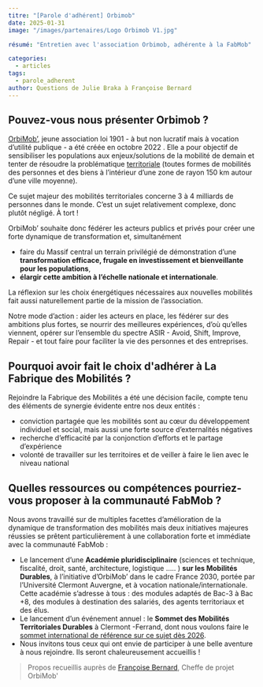 ```yaml
---
titre: "[Parole d'adhérent] Orbimob"
date: 2025-01-31
image: "/images/partenaires/Logo Orbimob V1.jpg"

résumé: "Entretien avec l'association Orbimob, adhérente à la FabMob"

categories: 
  - articles
tags: 
  - parole_adherent
author: Questions de Julie Braka à Françoise Bernard
---
```


## Pouvez-vous nous présenter Orbimob ?

[OrbiMob’](https://www.orbimob.org),  jeune association loi 1901 - à but non lucratif mais à vocation d’utilité publique - a été créée en octobre 2022 . Elle a pour objectif de sensibiliser les populations aux enjeux/solutions de la mobilité de demain et tenter de résoudre la problématique <u>territoriale</u> (toutes formes de mobilités des personnes et des biens à l’intérieur d’une zone de rayon 150 km autour d’une ville moyenne).

Ce sujet majeur des mobilités territoriales concerne 3 à 4 milliards de personnes dans le monde. C’est un  sujet relativement complexe, donc plutôt négligé. À tort ! 


OrbiMob’ souhaite donc fédérer les acteurs publics et privés pour créer une forte dynamique de transformation et, simultanément

* faire du Massif central un terrain privilégié de démonstration d’une **transformation efficace, frugale en investissement et bienveillante pour les populations**,
* **élargir cette ambition à l’échelle nationale et internationale**.

La réflexion sur les choix énergétiques nécessaires aux nouvelles mobilités fait aussi naturellement partie de la mission de l’association.

Notre mode d’action : aider les acteurs en place, les fédérer sur des ambitions plus fortes, se nourrir des meilleures expériences, d’où qu’elles viennent, opérer sur l’ensemble du spectre ASIR - Avoid, Shift, Improve, Repair - et tout faire pour faciliter la vie des personnes et des entreprises.

## Pourquoi avoir fait le choix d'adhérer à La Fabrique des Mobilités ?

Rejoindre la Fabrique des Mobilités a été une décision facile, compte tenu des éléments de synergie évidente entre nos deux entités :

* conviction partagée que les mobilités sont au cœur du développement individuel et social, mais aussi une forte source d’externalités négatives
* recherche d’efficacité par la conjonction d’efforts et le partage d’expérience
* volonté de travailler sur les territoires et de veiller à faire le lien avec le niveau national

## Quelles ressources ou compétences pourriez-vous proposer à la communauté FabMob ?

Nous avons travaillé sur de multiples facettes d’amélioration de la dynamique de transformation des mobilités mais deux initiatives majeures réussies se prêtent particulièrement à une collaboration forte et immédiate avec la communauté FabMob :

* Le lancement d’une **Académie pluridisciplinaire** (sciences et technique, fiscalité, droit, santé, architecture, logistique ….. ) **sur les Mobilités Durables**, à l’initiative d’OrbiMob’ dans le cadre France 2030, portée par l’Université Clermont Auvergne, et à vocation nationale/internationale. Cette académie s’adresse à tous : des modules adaptés de Bac-3 à Bac +8, des modules à destination des salariés, des agents territoriaux et des élus.
* Le lancement d’un événement annuel : le **Sommet des Mobilités Territoriales Durables** à Clermont -Ferrand, dont nous voulons faire le <u>sommet international de référence sur ce sujet dès 2026</u>.
* Nous invitons tous ceux qui ont envie de participer à une belle aventure à nous rejoindre. Ils seront chaleureusement accueillis !

> Propos recueillis auprès de [Françoise Bernard](https://www.linkedin.com/in/fran%C3%A7oise-bernard-a0018a1a/), Cheffe de projet OrbiMob'